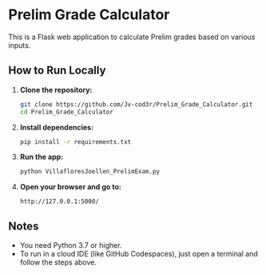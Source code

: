 # Prelim Grade Calculator

This is a Flask web application to calculate Prelim grades based on various inputs.

## How to Run Locally

1. **Clone the repository:**
   ```bash
   git clone https://github.com/Jv-cod3r/Prelim_Grade_Calculator.git
   cd Prelim_Grade_Calculator
   ```

2. **Install dependencies:**
   ```bash
   pip install -r requirements.txt
   ```

3. **Run the app:**
   ```bash
   python VillafloresJoellen_PrelimExam.py
   ```

4. **Open your browser and go to:**
   ```
   http://127.0.0.1:5000/
   ```

## Notes

- You need Python 3.7 or higher.
- To run in a cloud IDE (like GitHub Codespaces), just open a terminal and follow the steps above.
